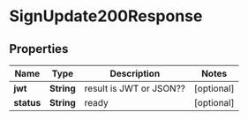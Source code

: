 

# SignUpdate200Response


## Properties

| Name | Type | Description | Notes |
|------------ | ------------- | ------------- | -------------|
|**jwt** | **String** | result is JWT or JSON?? |  [optional] |
|**status** | **String** | ready |  [optional] |



